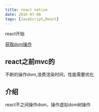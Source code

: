 ```yaml
---
title: react native
date: 2016-07-08
tags: [JavaScript,React]
---
```


react开始

[获取dom操作](https://segmentfault.com/a/1190000002676131)

## react之前mvc的

不断的操作dom,浪费渲染时间，性能需要优化

## 介绍

react不之间操作dom，操作虚拟dom树操作
